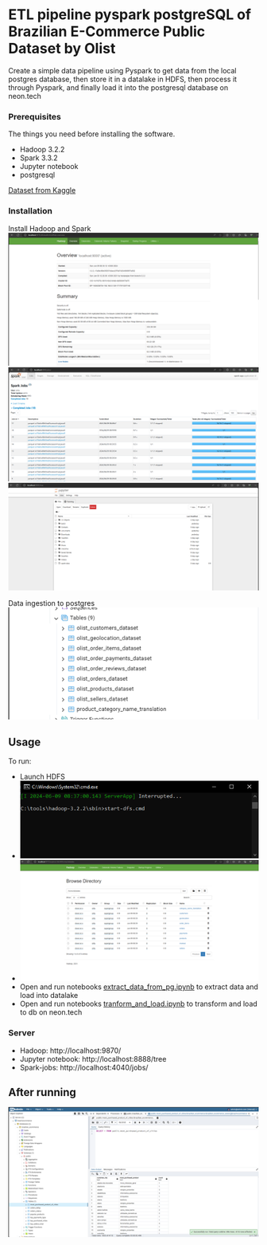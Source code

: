 # ETL pipeline pyspark postgreSQL of Brazilian E-Commerce Public Dataset by Olist

Create a simple data pipeline using Pyspark to get data from the local postgres database, then store it in a datalake in HDFS, then process it through Pyspark, and finally load it into the postgresql database on neon.tech

### Prerequisites

The things you need before installing the software.

* Hadoop 3.2.2
* Spark 3.3.2
* Jupyter notebook
* postgresql

[Dataset from Kaggle](https://www.kaggle.com/datasets/olistbr/brazilian-ecommerce/data?select=olist_order_reviews_dataset.csv)

### Installation

Install Hadoop and Spark
![hadoop](./images/hadoop.png)
![spark](./images/spark-job.png)
![notebook](./images/jupyter-notebook.png)

Data ingestion to postgres
![tables](./images/pg_tables.png)

## Usage

To run:


* Launch HDFS
* ![Launch HDFS](./images/start-hdfs.png)
* ![datalake](./images/datalake.png)
* Open and run notebooks [extract_data_from_pg.ipynb](./extract_data_from_pg.ipynb) to extract data and load into datalake
* Open and run notebooks [tranform_and_load.ipynb](./tranform_and_load.ipynb) to transform and load to db on neon.tech


### Server

* Hadoop: http://localhost:9870/
* Jupyter notebook: http://localhost:8888/tree
* Spark-jobs: http://localhost:4040/jobs/

## After running
![loaded](./images/after_loading.png)

